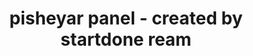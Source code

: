 <!-- created by startdone ream -->
<h1 align="center">
  pisheyar panel - created by startdone ream
</h1>